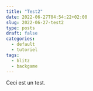 ```yaml
---
title: "Test2"
date: 2022-06-27T04:54:22+02:00
slug: 2022-06-27-test2
type: posts
draft: false
categories:
  - default
  - tutoriel
tags:
  - blitz
  - backgame
---
```


Ceci est un test.
